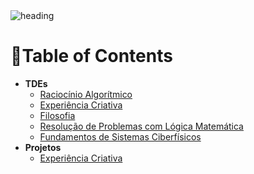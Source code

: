 <img alt="heading" src="https://github.com/mrslima/PUC_CC/blob/main/pages_resources/CC_header.png">

# 📖Table of Contents
- **TDEs**
  - [Raciocínio Algorítmico](https://github.com/mrslima/PUC_CC/tree/main/TDE/Raciocinio_Algoritmico)
  - [Experiência Criativa](https://github.com/mrslima/PUC_CC/tree/main/TDE/Experiencia_Criativa)
  - [Filosofia](https://github.com/mrslima/PUC_CC/tree/main/TDE/Filosofia)
  - [Resolução de Problemas com Lógica Matemática](https://github.com/mrslima/PUC_CC/tree/main/TDE/Resolucao_de_Problemas_com_Logica_Matematica)
  - [Fundamentos de Sistemas Ciberfísicos](https://github.com/mrslima/PUC_CC/tree/main/TDE/Fundamentos_de_Sistemas_Ciberfisicos)
- **Projetos**
  - [Experiência Criativa](https://github.com/mrslima/PUC_CC/tree/main/Projetos/Experiencia_Criativa)
